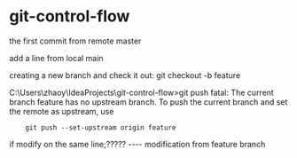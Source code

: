 # git-control-flow

the first commit from remote master 

add a line from local main 

creating a new branch and check it out: git checkout -b feature

C:\Users\zhaoy\IdeaProjects\git-control-flow>git push
fatal: The current branch feature has no upstream branch.
To push the current branch and set the remote as upstream, use
    
````
    git push --set-upstream origin feature
````

if modify on the same line;????? ---- modification from feature branch
